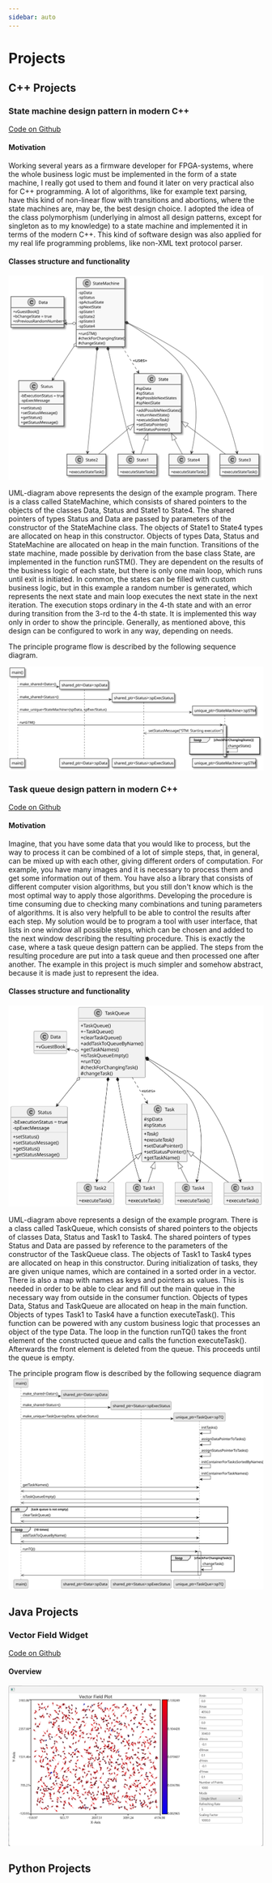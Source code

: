 ```yaml
---
sidebar: auto
---
```

# Projects

## C++ Projects
### State machine design pattern in modern C++
[Code on Github](https://github.com/VPERepos/StateMachineDesignPattern/tree/master)
#### Motivation

Working several years as a firmware developer for FPGA-systems, where the whole business logic must be  implemented in the form of a state machine, I really got used to them and found it later on very practical also for C++ programming. A lot of algorithms, like for example text parsing, have this kind of non-linear flow with transitions and abortions, where the state machines are, may be, the best design choice. I adopted the idea of the class polymorphism (underlying in almost all design patterns, except for singleton as to my knowledge) to a state machine and implemented it in terms of the modern C++. This kind of software design was also applied for my real life programming problems, like non-XML text protocol parser.

#### Classes structure and functionality

![UMLDiagram](../../Pictures/ClassDiagramSTM.svg)

UML-diagram above represents the design of the example program. There is a class called StateMachine, which consists of shared pointers to the objects of the classes Data, Status and State1 to State4. The shared pointers of types Status and Data are passed by parameters of the constructor of the StateMachine class. The objects of State1 to State4 types are allocated on heap in this constructor. Objects of types Data, Status and StateMachine are allocated on heap in the main function. Transitions of the state machine, made possible by derivation from the base class State, are implemented in the function runSTM(). They are dependent on the results of the business logic of each state, but there is only one main loop, which runs until exit is initiated. In common, the states can be filled with custom business logic, but in this example a random number is generated, which represents the next state and main loop executes the next state in the next iteration. The execution stops ordinary in the 4-th state and with an error during transition from the 3-rd to the 4-th state. It is implemented this way only in order to show the principle. Generally, as mentioned above, this design can be configured to work in any way, depending on needs.

The principle programe flow is described by the following sequence diagram.

![UMLDiagram](../../Pictures/SequenceDiagramSTM.svg)

### Task queue design pattern in modern C++
[Code on Github](https://github.com/VPERepos/TaskQueueDesignPattern/tree/main)
#### Motivation

Imagine, that you have some data that you would like to process, but the way to process it can be combined of a lot of simple steps, that, in general, can be mixed up with each other, giving different orders of computation. For example, you have many images and it is necessary to process them and get some information out of them. You have also a library that consists of different computer vision algorithms, but you still don't know which is the most optimal way to apply those algorithms. Developing the procedure is time consuming due to checking many combinations and tuning parameters of algorithms. It is also very helpfull to be able to control the results after each step. My solution would be to program a tool with user interface, that lists in one window all possible steps, which can be chosen and added to the next window describing the resulting procedure. This is exactly the case, where a task queue design pattern can be applied. The steps from the resulting procedure are put into a task queue and then processed one after another. The example in this project is much simpler and somehow abstract, because it is made just to represent the idea.

#### Classes structure and functionality


![UMLDiagram](../../Pictures/ClassDiagramQueue.svg)

UML-diagram above represents a design of the example program. There is a class called TaskQueue, which consists of shared pointers to the objects of classes Data, Status and Task1 to Task4. The shared pointers of types Status and Data are passed by reference to the parameters of the constructor of the TaskQueue class. The objects of Task1 to Task4 types are allocated on heap in this constructor. During initialization of tasks, they are given unique names, which are contained in a sorted order in a vector. There is also a map with names as keys and pointers as values. This is needed in order to be able to clear and fill out the main queue in the necessary way from outside in the consumer function. Objects of types Data, Status and TaskQueue are allocated on heap in the main function. Objects of types Task1 to Task4 have a function executeTask(). This function can be powered with any custom business logic that processes an object of the type Data. The loop in the function runTQ() takes the front element of the constructed queue and calls the function executeTask(). Afterwards the front element is deleted from the queue. This proceeds until the queue is empty. 

The principle program flow is described by the following sequence diagram
![UMLDiagram](../../Pictures/SequenceDiagramQueue.svg)


## Java Projects

### Vector Field Widget
[Code on Github](https://github.com/VPERepos/VectorFieldWidget/tree/main/VectorFieldWidget)
#### Overview
![image](../../Pictures/VectorFieldWidgetGui.png)

## Python Projects